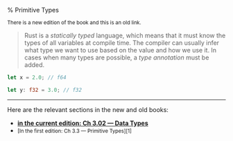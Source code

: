 % Primitive Types

<small>There is a new edition of the book and this is an old link.</small>

> Rust is a _statically typed_ language, which means that it must know the types of all variables at compile time. The compiler can usually infer what type we want to use based on the value and how we use it. In cases when many types are possible, a _type annotation_ must be added.

```rust
let x = 2.0; // f64

let y: f32 = 3.0; // f32
```

---

Here are the relevant sections in the new and old books:

* **[in the current edition: Ch 3.02 — Data Types][2]**
* <small>[In the first edition: Ch 3.3 — Primitive Types][1]</small>

[2]: ch03-02-data-types.html
